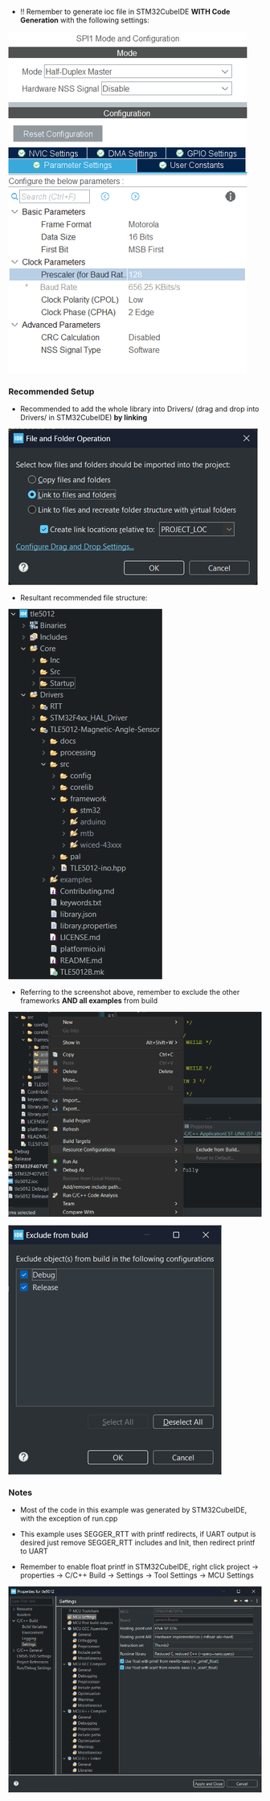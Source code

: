 - !! Remember to generate ioc file in STM32CubeIDE **WITH Code Generation** with the following settings:

![Settings](assets/stm32-ioc-setup.png "Settings")

### Recommended Setup

- Recommended to add the whole library into Drivers/ (drag and drop into Drivers/ in STM32CubeIDE) **by linking**

![Linking Folder](assets/stm32cubeide-link-folder.png "Linking Folder")

- Resultant recommended file structure:

![File Structure](assets/stm32-recc-file-structure.png "File Structure")

- Referring to the screenshot above, remember to exclude the other frameworks **AND all examples** from build

![Exclude from build](assets/stm32cubeide-excl-from-build.png "Exclude from build")

![Exclude from build configs](assets/stm32cubeide-excl-from-build-config.png "Exclude from build configs")

### Notes

- Most of the code in this example was generated by STM32CubeIDE, with the exception of run.cpp

- This example uses SEGGER_RTT with printf redirects, if UART output is desired just remove SEGGER_RTT includes and Init, then redirect printf to UART

- Remember to enable float printf in STM32CubeIDE, right click project -> properties -> C/C++ Build -> Settings -> Tool Settings -> MCU Settings

![Float with printf](assets/stm32-float-printf.png "Float with printf")
